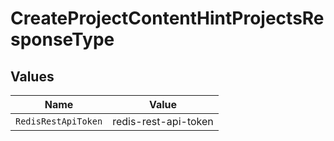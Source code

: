 # CreateProjectContentHintProjectsResponseType


## Values

| Name                 | Value                |
| -------------------- | -------------------- |
| `RedisRestApiToken`  | redis-rest-api-token |